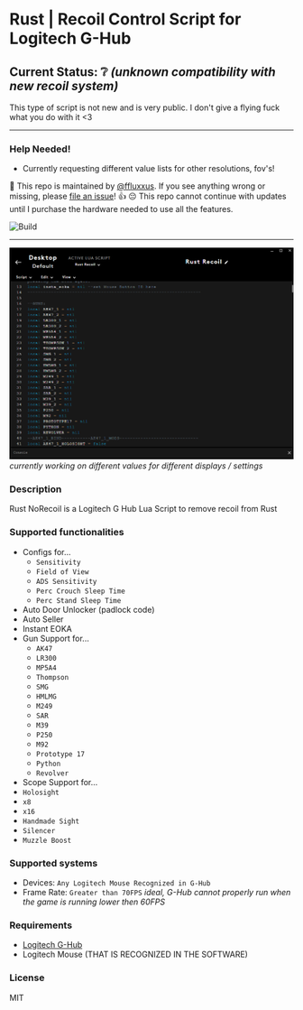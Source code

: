 # Rust | Recoil Control Script for Logitech G-Hub
## Current Status: ❔ *(unknown compatibility with new recoil system)*
This type of script is not new and is very public. I don't give a flying fuck what you do with it <3

---

### Help Needed!
- Currently requesting different value lists for other resolutions, fov's!

:wave: This repo is maintained by [@ffluxxus](https://github.com/ffluxxus). If you see anything wrong or missing, please [file an issue](https://github.com/ffluxxus/rust-norecoil/issues/new/choose)! :+1:
😔 This repo cannot continue with updates until I purchase the hardware needed to use all the features.

![Build](https://github.com/ffluxxus/unity-headunit/actions/workflows/main.yml/badge.svg)

---

![ShowcaseImage](https://github.com/ffluxxus/rust-norecoil/blob/main/image_2024-08-22_171637768.png?raw=true)
*currently working on different values for different displays / settings*

### Description
Rust NoRecoil is a Logitech G Hub Lua Script to remove recoil from Rust

### Supported functionalities
 - Configs for...
   - `Sensitivity`
   - `Field of View`
   - `ADS Sensitivity`
   - `Perc Crouch Sleep Time`
   - `Perc Stand Sleep Time`
 - Auto Door Unlocker (padlock code)
 - Auto Seller
 - Instant EOKA
 - Gun Support for...
   - `AK47`
   - `LR300`
   - `MP5A4`
   - `Thompson`
   - `SMG`
   - `HMLMG`
   - `M249`
   - `SAR`
   - `M39`
   - `P250`
   - `M92`
   - `Prototype 17`
   - `Python`
   - `Revolver`
  - Scope Support for...
   - `Holosight`
   - `x8`
   - `x16`
   - `Handmade Sight`
   - `Silencer`
   - `Muzzle Boost`

### Supported systems
 - Devices: `Any Logitech Mouse Recognized in G-Hub`
 - Frame Rate: `Greater than 70FPS` *ideal, G-Hub cannot properly run when the game is running lower then 60FPS*

### Requirements
 - [Logitech G-Hub](https://www.logitechg.com/en-us/innovation/g-hub.html)
 - Logitech Mouse (THAT IS RECOGNIZED IN THE SOFTWARE)

### License
MIT
